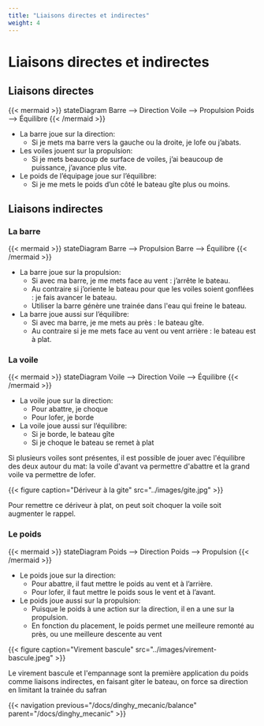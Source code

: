 ```yaml
---
title: "Liaisons directes et indirectes"
weight: 4
---
```


# Liaisons directes et indirectes

## Liaisons directes
{{< mermaid >}}
stateDiagram
    Barre --> Direction
    Voile --> Propulsion
    Poids --> Équilibre
{{< /mermaid >}}

* La barre joue sur la direction:
    * Si je mets ma barre vers la gauche ou la droite, je lofe ou j’abats.
* Les voiles jouent sur la propulsion:
    * Si je mets beaucoup de surface de voiles, j’ai beaucoup de puissance, j’avance plus vite.
* Le poids de l’équipage joue sur l’équilibre:
    * Si je me mets le poids d’un côté le bateau gîte plus ou moins.

## Liaisons indirectes

### La barre
{{< mermaid >}}
stateDiagram
    Barre --> Propulsion
    Barre --> Équilibre
{{< /mermaid >}}

* La barre joue sur la propulsion:
    * Si avec ma barre, je me mets face au vent : j’arrête le bateau.
    * Au contraire si j’oriente le bateau pour que les voiles soient gonflées : je fais avancer le bateau.
    * Utiliser la barre génère une trainée dans l'eau qui freine le bateau.
* La barre joue aussi sur l’équilibre:
    * Si avec ma barre, je me mets au près : le bateau gîte.
    * Au contraire si je me mets face au vent ou vent arrière : le bateau est à plat.

### La voile
{{< mermaid >}}
stateDiagram
    Voile --> Direction
    Voile --> Équilibre
{{< /mermaid >}}

* La voile joue sur la direction:
    * Pour abattre, je choque
    * Pour lofer, je borde
* La voile joue aussi sur l’équilibre:
    * Si je borde, le bateau gîte
    * Si je choque le bateau se remet à plat

Si plusieurs voiles sont présentes, il est possible de jouer avec l'équilibre des deux autour du mat:
la voile d'avant va permettre d'abattre et la grand voile va permettre de lofer.

{{< figure caption="Dériveur à la gite" src="../images/gite.jpg" >}}

Pour remettre ce dériveur à plat, on peut soit choquer la voile soit augmenter le rappel.

### Le poids
{{< mermaid >}}
stateDiagram
    Poids --> Direction
    Poids --> Propulsion
{{< /mermaid >}}

* Le poids joue sur la direction:
    * Pour abattre, il faut mettre le poids au vent et à l’arrière.
    * Pour lofer, il faut mettre le poids sous le vent et à l’avant.
* Le poids joue aussi sur la propulsion:
    * Puisque le poids à une action sur la direction, il en a une sur la propulsion.
    * En fonction du placement, le poids permet une meilleure remonté au près, ou une meilleure descente au vent

{{< figure caption="Virement bascule" src="../images/virement-bascule.jpeg" >}}

Le virement bascule et l'empannage sont la première application du poids comme liaisons indirectes, en faisant giter le bateau, on force sa direction en limitant la trainée du safran

{{< navigation previous="/docs/dinghy_mecanic/balance" parent="/docs/dinghy_mecanic" >}}
